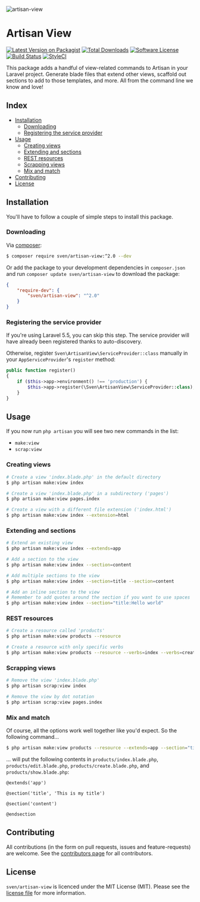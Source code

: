 ![artisan-view](https://cloud.githubusercontent.com/assets/11269635/14457826/a3bde82a-00ad-11e6-8161-0c218937156a.jpg)

# Artisan View
[![Latest Version on Packagist][ico-version]][link-packagist]
[![Total Downloads][ico-downloads]][link-downloads]
[![Software License][ico-license]](LICENSE.md)
[![Build Status][ico-circleci]][link-circleci]
[![StyleCI][ico-styleci]][link-styleci]

This package adds a handful of view-related commands to Artisan in your Laravel
project. Generate blade files that extend other views, scaffold out sections
to add to those templates, and more. All from the command line we know and love!

## Index
- [Installation](#installation)
  - [Downloading](#downloading)
  - [Registering the service provider](#registering-the-service-provider)
- [Usage](#usage)
  - [Creating views](#creating-views)
  - [Extending and sections](#extending-and-sections)
  - [REST resources](#rest-resources)
  - [Scrapping views](#scrapping-views)
  - [Mix and match](#mix-and-match)
- [Contributing](#contributing)
- [License](#license)

## Installation
You'll have to follow a couple of simple steps to install this package.

### Downloading
Via [composer](http://getcomposer.org):

```bash
$ composer require sven/artisan-view:^2.0 --dev
```

Or add the package to your development dependencies in `composer.json` and run
`composer update sven/artisan-view` to download the package:

```json
{
    "require-dev": {
        "sven/artisan-view": "^2.0"
    }
}
```

### Registering the service provider
If you're using Laravel 5.5, you can skip this step. The service provider will have already been registered
thanks to auto-discovery. 

Otherwise, register `Sven\ArtisanView\ServiceProvider::class` manually in your `AppServiceProvider`'s
`register` method:

```php
public function register()
{
    if ($this->app->environment() !== 'production') {
        $this->app->register(\Sven\ArtisanView\ServiceProvider::class);
    }    
}
```

## Usage
If you now run `php artisan` you will see two new commands in the list:
- `make:view`
- `scrap:view`

### Creating views
```bash
# Create a view 'index.blade.php' in the default directory
$ php artisan make:view index

# Create a view 'index.blade.php' in a subdirectory ('pages')
$ php artisan make:view pages.index

# Create a view with a different file extension ('index.html')
$ php artisan make:view index --extension=html
```

### Extending and sections
```bash
# Extend an existing view
$ php artisan make:view index --extends=app

# Add a section to the view
$ php artisan make:view index --section=content

# Add multiple sections to the view
$ php artisan make:view index --section=title --section=content

# Add an inline section to the view
# Remember to add quotes around the section if you want to use spaces
$ php artisan make:view index --section="title:Hello world"
```

### REST resources
```bash
# Create a resource called 'products'
$ php artisan make:view products --resource

# Create a resource with only specific verbs
$ php artisan make:view products --resource --verbs=index --verbs=create --verbs=edit
```

### Scrapping views
```bash
# Remove the view 'index.blade.php'
$ php artisan scrap:view index

# Remove the view by dot notation
$ php artisan scrap:view pages.index
```

### Mix and match
Of course, all the options work well together like you'd expect. So the following command...

```bash
$ php artisan make:view products --resource --extends=app --section="title:This is my title" --section=content
```

... will put the following contents in `products/index.blade.php`, `products/edit.blade.php`, `products/create.blade.php`,
and `products/show.blade.php`:

```blade
@extends('app')

@section('title', 'This is my title')

@section('content')

@endsection
```

## Contributing
All contributions (in the form on pull requests, issues and feature-requests) are
welcome. See the [contributors page](../../graphs/contributors) for all contributors.

## License
`sven/artisan-view` is licenced under the MIT License (MIT). Please see the
[license file](LICENSE.md) for more information.

[ico-version]: https://img.shields.io/packagist/v/sven/artisan-view.svg?style=flat-square
[ico-license]: https://img.shields.io/badge/license-MIT-green.svg?style=flat-square
[ico-downloads]: https://img.shields.io/packagist/dt/sven/artisan-view.svg?style=flat-square
[ico-circleci]: https://img.shields.io/circleci/project/github/svenluijten/artisan-view.svg?style=flat-square
[ico-styleci]: https://styleci.io/repos/56054783/shield

[link-packagist]: https://packagist.org/packages/sven/artisan-view
[link-downloads]: https://packagist.org/packages/sven/artisan-view
[link-circleci]: https://circleci.com/gh/svenluijten/artisan-view
[link-styleci]: https://styleci.io/repos/56054783
